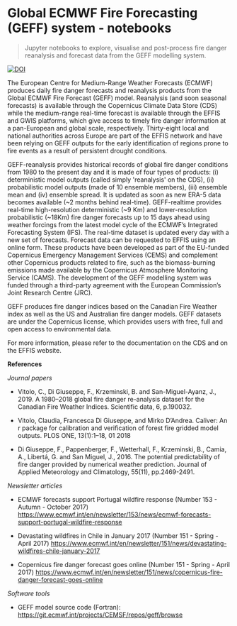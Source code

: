 # Global ECMWF Fire Forecasting (GEFF) system - notebooks
> Jupyter notebooks to explore, visualise and post-process fire danger reanalysis and forecast data from the GEFF modelling system.

[![DOI](https://zenodo.org/badge/167970290.svg)](https://zenodo.org/badge/latestdoi/167970290)

The European Centre for Medium-Range Weather Forecasts (ECMWF) produces daily fire danger forecasts and reanalysis products from the Global ECMWF Fire Forecast (GEFF) model. Reanalysis (and soon seasonal forecasts) is available through the Copernicus Climate Data Store (CDS) while the medium-range real-time forecast is available through the EFFIS and GWIS platforms, which give access to timely fire danger information at a pan-European and global scale, respectively. Thirty-eight local and national authorities across Europe are part of the EFFIS network and have been relying on GEFF outputs for the early identification of regions prone to fire events as a result of persistent drought conditions.

GEFF-reanalysis provides historical records of global fire danger conditions from 1980 to the present day and it is made of four types of products: (i) deterministic model outputs (called simply 'reanalysis' on the CDS), (ii) probabilistic model outputs (made of 10 ensemble members), (iii) ensemble mean and (iv) ensemble spread. It is updated as soon as new ERA-5 data becomes available (~2 months behind real-time). 
GEFF-realtime provides real-time high-resolution deterministic (~9 Km) and lower-resolution probabilistic (~18Km) fire danger forecasts up to 15 days ahead using weather forcings from the latest model cycle of the ECMWF’s Integrated Forecasting System (IFS). The real-time dataset is updated every day with a new set of forecasts. Forecast data can be requested to EFFIS using an online form.
These products have been developed as part of the EU-funded Copernicus Emergency Management Services (CEMS) and complement other Copernicus products related to fire, such as the biomass-burning emissions made available by the Copernicus Atmosphere Monitoring Service (CAMS).  The development of the GEFF modelling system was funded through a third-party agreement with the European Commission’s Joint Research Centre (JRC). 

GEFF produces fire danger indices based on the Canadian Fire Weather index as well as the US and Australian fire danger models. GEFF datasets are under the Copernicus license, which provides users with free, full and open access to environmental data.

For more information, please refer to the documentation on the CDS and on the EFFIS website.


**References**

*Journal papers*

  - Vitolo, C., Di Giuseppe, F., Krzeminski, B. and San-Miguel-Ayanz, J., 2019. A 1980–2018 global fire danger re-analysis dataset for the Canadian Fire Weather Indices. Scientific data, 6, p.190032.

  - Vitolo, Claudia, Francesca Di Giuseppe, and Mirko D’Andrea. Caliver: An r package for calibration and verification of forest fire gridded model outputs. PLOS ONE, 13(1):1–18, 01 2018

  - Di Giuseppe, F., Pappenberger, F., Wetterhall, F., Krzeminski, B., Camia, A., Libertá, G. and San Miguel, J., 2016. The potential predictability of fire danger provided by numerical weather prediction. Journal of Applied Meteorology and Climatology, 55(11), pp.2469-2491.

*Newsletter articles*

  - ECMWF forecasts support Portugal wildfire response (Number 153 - Autumn - October 2017) https://www.ecmwf.int/en/newsletter/153/news/ecmwf-forecasts-support-portugal-wildfire-response

  - Devastating wildfires in Chile in January 2017 (Number 151 - Spring - April 2017) https://www.ecmwf.int/en/newsletter/151/news/devastating-wildfires-chile-january-2017

  - Copernicus fire danger forecast goes online (Number 151 - Spring - April 2017) https://www.ecmwf.int/en/newsletter/151/news/copernicus-fire-danger-forecast-goes-online

*Software tools*

  - GEFF model source code (Fortran): https://git.ecmwf.int/projects/CEMSF/repos/geff/browse
